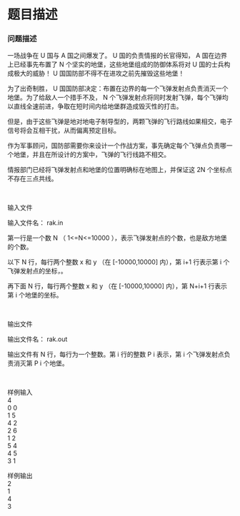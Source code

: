 # 题目描述


<h3>
	问题描述
</h3>
<p>
	一场战争在 U 国与 A 国之间爆发了。 U 国的负责情报的长官得知， A 国在边界上已经事先布置了 N 个坚实的地堡，这些地堡组成的防御体系将对 U 国的士兵构成极大的威胁！ U 国国防部不得不在进攻之前先摧毁这些地堡！
</p>
<p>
	为了出奇制胜， U 国国防部决定：布置在边界的每一个飞弹发射点负责消灭一个地堡。为了给敌人一个措手不及， N 个飞弹发射点将同时发射飞弹，每个飞弹均以直线全速前进，争取在短时间内给地堡群造成毁灭性的打击。
</p>
<p>
	但是，由于这些飞弹是地对地电子制导型的，两颗飞弹的飞行路线如果相交，电子信号将会互相干扰，从而偏离预定目标。
</p>
<p>
	作为军事顾问，国防部需要你来设计一个作战方案，事先确定每个飞弹点负责哪一个地堡，并且在所设计的方案中，飞弹的飞行线路不相交。
</p>
<p>
	情报部门已经将飞弹发射点和地堡的位置明确标在地图上，并保证这 2N 个坐标点不存在三点共线。
</p>
<p>
	<br/>
</p>
<p>
	输入文件
</p>
<p>
	输入文件名： rak.in
</p>
<p>
	第一行是一个数 N （ 1&lt;=N&lt;=10000 ），表示飞弹发射点的个数，也是敌方地堡的个数。
</p>
<p>
	以下 N 行，每行两个整数 x 和 y （在 [-10000,10000] 内），第 i+1 行表示第 i 个飞弹发射点的坐标，。
</p>
<p>
	再下面 N 行，每行两个整数 x 和 y （在 [-10000,10000] 内），第 N+i+1 行表示第 i 个地堡的坐标。
</p>
<p>
	<br/>
</p>
<p>
	输出文件
</p>
<p>
	输出文件名： rak.out
</p>
<p>
	输出文件有 N 行，每行为一个整数。第 i 行的整数 P i 表示，第 i 个飞弹发射点负责消灭第 P i 个地堡。
</p>
<p>
	<br/>
</p>
<p>
	样例输入<br/>
4<br/>
0 0<br/>
1 5<br/>
4 2<br/>
2 6<br/>
1 2<br/>
5 4<br/>
4 5<br/>
3 1
</p>
<p>
	样例输出<br/>
2<br/>
1<br/>
4<br/>
3
</p>
